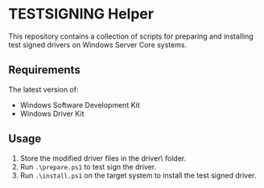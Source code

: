 # TESTSIGNING Helper
This repository contains a collection of scripts for preparing and installing test signed drivers on Windows Server Core systems.

## Requirements
The latest version of:
- Windows Software Development Kit
- Windows Driver Kit

## Usage
1. Store the modified driver files in the driver\ folder.
2. Run `.\prepare.ps1` to test sign the driver.
3. Run `.\install.ps1` on the target system to install the test signed driver.